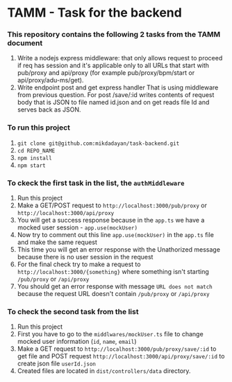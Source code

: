# TAMM - Task for the backend

### This repository contains the following 2 tasks from the TAMM document

1. Write a nodejs express middleware:
   that only allows request to proceed if req has session and it's applicable only to all URLs that start with pub/proxy and api/proxy (for example pub/proxy/bpm/start or api/proxy/adu-ms/get).
2. Write endpoint post and get express handler
   That is using middleware from previous question. For post /save/:id writes contents of request body that is JSON to file named id.json and on get reads file Id and serves back as JSON.

### To run this project

1. `git clone git@github.com:mikdadayan/task-backend.git`
2. `cd REPO_NAME`
3. `npm install`
4. `npm start`

### To ckeck the first task in the list, the `authMiddleware`

1. Run this project
2. Make a GET/POST request to `http://localhost:3000/pub/proxy` or `http://localhost:3000/api/proxy`
3. You will get a success response because in the `app.ts` we have a mocked user session - `app.use(mockUser)`
4. Now try to comment out this line `app.use(mockUser)` in the `app.ts` file and make the same request
5. This time you will get an error response with the Unathorized message because there is no user session in the request
6. For the final check try to make a request to `http://localhost:3000/{something}` where something isn't starting `/pub/proxy` or `/api/proxy`
7. You should get an error response with message `URL does not match` because the request URL doesn't contain `/pub/proxy` or `/api/proxy`

### To check the second task from the list

1. Run this project
2. First you have to go to the `middlwares/mockUser.ts` file to change mocked user information (`id`, `name`, `email`)
3. Make a GET request to `http://localhost:3000/pub/proxy/save/:id` to get file and POST request `http://localhost:3000/api/proxy/save/:id` to create json file `userId.json`
4. Created files are located in `dist/controllers/data` directory.
